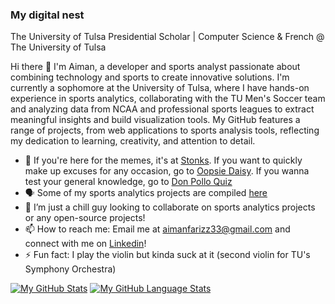 ###  My digital nest

The University of Tulsa Presidential Scholar | Computer Science & French @ The University of Tulsa

Hi there 👋
I'm Aiman, a developer and sports analyst passionate about combining technology and sports to create innovative solutions. I'm currently a sophomore at the University of Tulsa, where I have hands-on experience in sports analytics, collaborating with the TU Men's Soccer team and analyzing data from NCAA and professional sports leagues to extract meaningful insights and build visualization tools. My GitHub features a range of projects, from web applications to sports analysis tools, reflecting my dedication to learning, creativity, and attention to detail.

- 🔭 If you're here for the memes, it's at <a href="https://stonks-amber.vercel.app/">Stonks</a>. If you want to quickly make up excuses for any occasion, go to <a href="https://oopsiedaisy.vercel.app/">Oopsie Daisy</a>. If you wanna test your general knowledge, go to <a href="https://don-pollo-quiz.vercel.app/">Don Pollo Quiz</a>
- 🗣️ Some of my sports analytics projects are compiled <a href="https://github.com/AimanFariz/Sports-Analytics">here</a>
- 👯 I’m just a chill guy looking to collaborate on sports analytics projects or any open-source projects!
- 📫 How to reach me: Email me at aimanfarizz33@gmail.com and connect with me on <a href="https://www.linkedin.com/in/aiman-akmal-hizam/">Linkedin</a>!
- ⚡ Fun fact: I play the violin but kinda suck at it (second violin for TU's Symphony Orchestra)

[![My GitHub Stats](https://github-readme-stats.vercel.app/api/?username=AimanFariz&count_private=true&theme=tokyonight&showicons=true)]()
[![My GitHub Language Stats](https://github-readme-stats.vercel.app/api/top-langs/?username=aimanfariz&langs_count=100000000000000000000000000000&theme=tokyonight)]()

